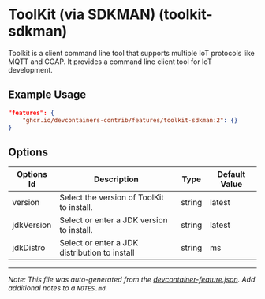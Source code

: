 
# ToolKit (via SDKMAN) (toolkit-sdkman)

Toolkit is a client command line tool that supports multiple IoT protocols like
MQTT and COAP. It provides a command line client tool for IoT development.

## Example Usage

```json
"features": {
    "ghcr.io/devcontainers-contrib/features/toolkit-sdkman:2": {}
}
```

## Options

| Options Id | Description | Type | Default Value |
|-----|-----|-----|-----|
| version | Select the version of ToolKit to install. | string | latest |
| jdkVersion | Select or enter a JDK version to install. | string | latest |
| jdkDistro | Select or enter a JDK distribution to install | string | ms |



---

_Note: This file was auto-generated from the [devcontainer-feature.json](https://github.com/devcontainers-contrib/features/blob/main/src/toolkit-sdkman/devcontainer-feature.json).  Add additional notes to a `NOTES.md`._
